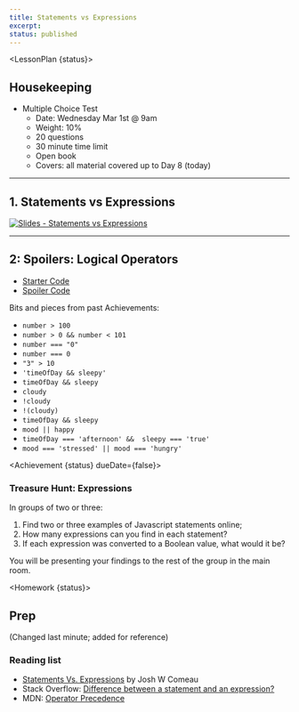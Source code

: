 ```yaml
---
title: Statements vs Expressions
excerpt: 
status: published
---
```

<script>
	import Homework from "$lib/components/Homework.svelte";
	import LessonPlan from "$lib/components/LessonPlan.svelte";
	import LabTime from "$lib/components/LabTime.svelte";
	import Achievement from "$lib/components/Achievement.svelte";
</script>

<LessonPlan {status}>

## Housekeeping
- Multiple Choice Test
    - Date: Wednesday Mar 1st @ 9am
    - Weight: 10%
    - 20 questions
    - 30 minute time limit
    - Open book
    - Covers: all material covered up to Day 8 (today)

---

## 1. Statements vs Expressions
[![Slides - Statements vs Expressions](/images/slides/js-expressions-vs-statements.png)](https://sait-wbdv.github.io/slides/w23/cpnt-262/js-expressions-vs-statements.html)

---

## 2: Spoilers: Logical Operators
- [Starter Code](https://github.com/sait-wbdv/dailies-w23/tree/main/2023-02-21-logical-operators/02-achievement-7-starter)
- [Spoiler Code](https://github.com/sait-wbdv/dailies-w23/tree/main/2023-02-22-expressions/01-achievement-7-spoilers)

Bits and pieces from past Achievements:
- `number > 100`
- `number > 0 && number < 101`
- `number === "0"`
- `number === 0`
- `"3" > 10`
- `'timeOfDay && sleepy'`
- `timeOfDay && sleepy`
- `cloudy`
- `!cloudy`
- `!(cloudy)`
- `timeOfDay && sleepy`
- `mood || happy`
- `timeOfDay === 'afternoon' &&  sleepy === 'true'`
- `mood === 'stressed' || mood === 'hungry'`

</LessonPlan>

<Achievement {status} dueDate={false}>

### Treasure Hunt: Expressions
In groups of two or three:
1. Find two or three examples of Javascript statements online;
2. How many expressions can you find in each statement?
3. If each expression was converted to a Boolean value, what would it be?

You will be presenting your findings to the rest of the group in the main room.

</Achievement>

<Homework {status}>

## Prep
(Changed last minute; added for reference)
### Reading list
- [Statements Vs. Expressions](https://www.joshwcomeau.com/javascript/statements-vs-expressions/) by Josh W Comeau
- Stack Overflow: [Difference between a statement and an expression?](https://stackoverflow.com/questions/12703214/javascript-difference-between-a-statement-and-an-expression)
- MDN: [Operator Precedence](https://developer.mozilla.org/en-US/docs/Web/JavaScript/Reference/Operators/Operator_Precedence#table)

</Homework>